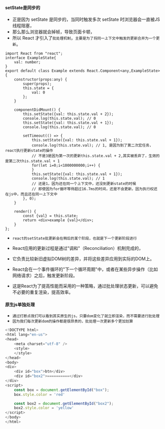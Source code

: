 #### setState是同步的
* 正是因为 setState 是同步的，当同时触发多次 setState 时浏览器会一直被JS线程阻塞，
* 那么那么浏览器就会掉帧，导致页面卡顿，
* 所以 React 才引入了`批处理机制`，`主要是为了将同一上下文中触发的更新合并为一个更新`。

```react
import React from "react";
interface ExampleState{
    val: number;
}
export default class Example extends React.Component<any,ExampleState> {
    constructor(props:any) {
        super(props);
        this.state = {
            val: 0
        };
    }

    componentDidMount() {
        this.setState({val: this.state.val + 2});
        console.log(this.state.val); // 0
        this.setState({val: this.state.val + 1});
        console.log(this.state.val); // 0

        setTimeout(() => {
            this.setState({val: this.state.val + 1});
            console.log(this.state.val); // 1, 是因为到了第二次宏任务，react执行更新state的操作
            // 不是3是因为第一次的更新this.state.val + 2,其实被丢弃了，生效的是第二次this.state.val + 1
            for(let i=0;i<1000000000;i++) {
            }
            this.setState({val: this.state.val + 1});
            console.log(this.state.val); // 1
            // 还是1，因为还在同一个上下文中，还没到更新state的时候
            // 即使因为for循环等待超过16.7ms的时间，还是不会更新，因为执行权还在js中，而且还在同一上下文中
        }, 0);
    }

    render() {
        const {val} = this.state;
        return <div>example {val}</div>;
    }
};
```
* `react的setState批更新会在稍后的某个阶段，也就是下一个更新阶段进行`
* React应用的更新过程是通过"调和"（Reconciliation）机制完成的，
* 它负责比较新旧虚拟DOM树的差异，并将这些差异应用到实际的DOM上。

* React会在一个事件循环的"下一个循环周期"中，或者在某些异步操作（比如网络请求）之后，触发更新阶段。
* 这是React为了提高性能而采用的一种策略，通过批处理状态更新，可以避免不必要的重复渲染，提高效率。

#### 原生js单独处理
* `通过打断点我们可以看到其实原生的js，只要dom变化了就立即渲染，而不需要进行批处理`
* `因为我们每次更新dom的操作都是很昂贵的，批处理一次更新多个更加划算`
```javascript
<!DOCTYPE html>
<html lang="en-us">
<head>
    <meta charset="utf-8" />
    <style>
    </style>
</head>
<body>
<div>
    <div id="box">btn</div>
    <div id="box2">==========</div>
</div>
<script>
    const box = document.getElementById("box");
    box.style.color = 'red'

    const box2 = document.getElementById("box2");
    box2.style.color = 'yellow'
</script>
</body>
</html>
```


